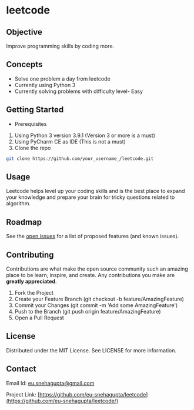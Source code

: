 # leetcode

## Objective
Improve programming skills by coding more. 

## Concepts
+ Solve one problem a day from leetcode
+ Currently using Python 3
+ Currently solving problems with difficulty level- Easy 

## Getting Started
+ Prerequisites
1. Using Python 3 version 3.9.1 (Version 3 or more is a must)
2. Using PyCharm CE as IDE (This is not a must)
3. Clone the repo

```bash
git clone https://github.com/your_username_/leetcode.git
```

## Usage
Leetcode helps level up your coding skills and is the best place to expand your knowledge and prepare your brain for tricky questions related to algorithm.

## Roadmap
See the [open issues](https://github.com/eu-snehagupta/leetcode/issues) for a list of proposed features (and known issues).

## Contributing
Contributions are what make the open source community such an amazing place to be learn, inspire, and create. Any contributions you make are **greatly appreciated**.
1. Fork the Project
2. Create your Feature Branch (git checkout -b feature/AmazingFeature)
3. Commit your Changes (git commit -m 'Add some AmazingFeature')
4. Push to the Branch (git push origin feature/AmazingFeature)
5. Open a Pull Request

## License
Distributed under the MIT License. See LICENSE for more information.

## Contact
Email Id: [eu.snehagupta@gmail.com](eu.snehagupta@gmail.com)

Project Link: [https://github.com/eu-snehagupta/leetcode](https://github.com/eu-snehagupta/leetcode/)

